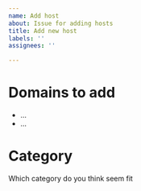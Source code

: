 ```yaml
---
name: Add host
about: Issue for adding hosts
title: Add new host
labels: ''
assignees: ''

---
```


# Domains to add
 - ...
 - ...

# Category
Which category do you think seem fit
